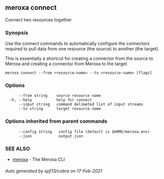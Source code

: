 ## meroxa connect

Connect two resources together

### Synopsis

Use the connect commands to automatically configure the connectors
required to pull data from one resource (the source) to another
(the target).

This is essentially a shortcut for creating a connector from the
source to Meroxa and creating a connector from Meroxa to the target

```
meroxa connect --from <resource-name> --to <resource-name> [flags]
```

### Options

```
      --from string    source resource name
  -h, --help           help for connect
      --input string   command delimeted list of input streams
      --to string      target resource name
```

### Options inherited from parent commands

```
      --config string   config file (default is $HOME/meroxa.env)
      --json            output json
```

### SEE ALSO

* [meroxa](meroxa.md)	 - The Meroxa CLI

###### Auto generated by spf13/cobra on 17-Feb-2021
